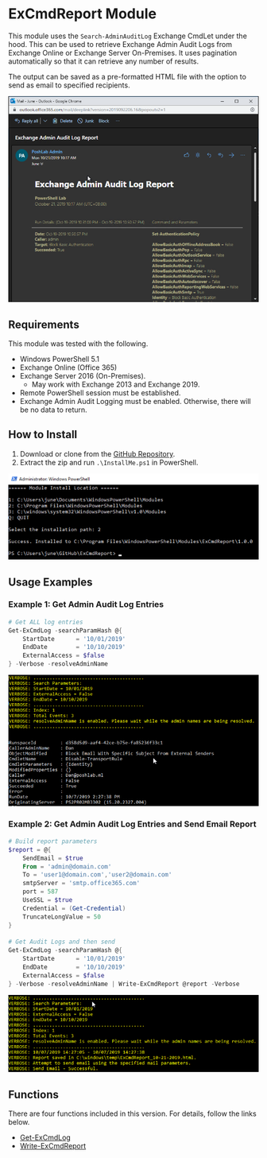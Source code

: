 # ExCmdReport Module

This module uses the `Search-AdminAuditLog` Exchange CmdLet under the hood. This can be used to retrieve Exchange Admin Audit Logs from Exchange Online or Exchange Server On-Premises. It uses pagination automatically so that it can retrieve any number of results.

The output can be saved as a pre-formatted HTML file with the option to send as email to specified recipients.

![Sample Email Report](images/SampleEmailReport.png)

## Requirements

This module was tested with the following.

* Windows PowerShell 5.1
* Exchange Online (Office 365)
* Exchange Server 2016 (On-Premises).
  * May work with Exchange 2013 and Exchange 2019.
* Remote PowerShell session must be established.
* Exchange Admin Audit Logging must be enabled. Otherwise, there will be no data to return.

## How to Install

1. Download or clone from the [GitHub Repository](https://github.com/junecastillote/ExCmdReport).
2. Extract the zip and run `.\InstallMe.ps1` in PowerShell.

![Install Selection](images/SampleInstall.png)

## Usage Examples

### Example 1: Get Admin Audit Log Entries

```PowerShell
# Get ALL log entries
Get-ExCmdLog -searchParamHash @{
    StartDate      = '10/01/2019'
    EndDate        = '10/10/2019'
    ExternalAccess = $false
} -Verbose -resolveAdminName
```

![Get Admin Audit Log Entries](images/SampleOutput01.png)

### Example 2: Get Admin Audit Log Entries and Send Email Report

```PowerShell
# Build report parameters
$report = @{
    SendEmail = $true
    From = 'admin@domain.com'
    To = 'user1@domain.com','user2@domain.com'
    smtpServer = 'smtp.office365.com'
    port = 587
    UseSSL = $true
    Credential = (Get-Credential)
    TruncateLongValue = 50
}

# Get Audit Logs and then send
Get-ExCmdLog -searchParamHash @{
    StartDate      = '10/01/2019'
    EndDate        = '10/10/2019'
    ExternalAccess = $false
} -Verbose -resolveAdminName | Write-ExCmdReport @report -Verbose
```

![Get Admin Audit Log Entries and Send Email Report](images/SampleOutput02.png)

## Functions

There are four functions included in this version. For details, follow the links below.

* [Get-ExCmdLog](Doc/Get-ExCmdLog.md)
* [Write-ExCmdReport](Doc/Write-ExCmdReport.md)
